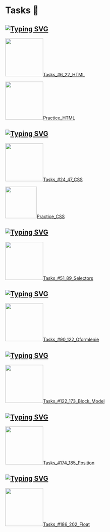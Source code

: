 <h1 aligin=left>Tasks 🦋</h1>
<h2> <a href="https://git.io/typing-svg"><img src="https://readme-typing-svg.herokuapp.com?font=Dancing+Script&size=35&pause=1000&width=435&lines=Solving_HTML_tasks" alt="Typing SVG" /></a> </h2>

<p>
  <img src="https://i.giphy.com/media/v1.Y2lkPTc5MGI3NjExYmlmemtkbzBqaGN1M2tyOXprd3NnZzNlaWt6d2xleTNwOTFoN3V2MiZlcD12MV9pbnRlcm5hbF9naWZfYnlfaWQmY3Q9cw/YGneNzIqCRRHiH8lNN/giphy.gif" width="120px"/><a href="https://github.com/yaroslavagrebeneva/yasya_css_html_tasks/tree/main/yasya_tasks_6_22_html">Tasks_#6_22_HTML</a>
</p>

<p>
  <img src="https://i.giphy.com/media/v1.Y2lkPTc5MGI3NjExbm53azkzY3M5cGMyZW5tcDFxbzhocWhhNHl1eWRiejJ4Zm55bjlwYiZlcD12MV9pbnRlcm5hbF9naWZfYnlfaWQmY3Q9cw/XfxRuvD1FOJaULYw89/giphy.gif" width="120px"/><a href="https://github.com/yaroslavagrebeneva/yasya_css_html_tasks/tree/main/yasya_practicum_html">Practice_HTML</a>
</p>
<h2></h2>
<h2> <a href="https://git.io/typing-svg"><img src="https://readme-typing-svg.herokuapp.com?font=Dancing+Script&size=35&pause=1000&width=435&lines=Solving_CSS_tasks" alt="Typing SVG" /></a> </h2>

<p>
  <img src="https://i.giphy.com/media/v1.Y2lkPTc5MGI3NjExNGxkMDMwcHh0MzA0ODEycXJnYXFhYzJuNWdhdjU5dHZ0MHYxcnFueSZlcD12MV9pbnRlcm5hbF9naWZfYnlfaWQmY3Q9cw/GeC3xJbTJEOZLL6ZgU/giphy.gif" width="120px"/><a href="https://github.com/yaroslavagrebeneva/yasya_css_html_tasks/tree/main/yasya_tasks_24_47_css">Tasks_#24_47_CSS</a>
</p>

<p>
  <img src="https://i.giphy.com/media/v1.Y2lkPTc5MGI3NjExeTlyNDd0OGkyZHB1ZnlrOGFtcm5wNGM2MmVva3o2MHNuMm16bDhlcSZlcD12MV9pbnRlcm5hbF9naWZfYnlfaWQmY3Q9cw/URSx16AkryF5Xf4esD/giphy.gif" width="100px"/><a href="https://github.com/yaroslavagrebeneva/yasya_css_html_tasks/tree/main/yasya_practicum_css">Practice_CSS</a>
</p>
<h2></h2>
<h2> <a href="https://git.io/typing-svg"><img src="https://readme-typing-svg.herokuapp.com?font=Dancing+Script&size=35&pause=1000&width=435&lines=Solving_Selectors_Tasks" alt="Typing SVG" /></a> </h2>
<p>
  <img src="https://i.giphy.com/media/v1.Y2lkPTc5MGI3NjExcGJ2bDZ5NnRhdjFldDRteXZ6djh3YTl1bXI5YWQ5aTV0ZWtyZ3FleiZlcD12MV9pbnRlcm5hbF9naWZfYnlfaWQmY3Q9cw/fgAtIX9VnuEyYcaMBj/giphy.gif" width="120px"/><a href="https://github.com/yaroslavagrebeneva/yasya_css_html_tasks/tree/main/yasya_tasks_51_89_selectors">Tasks_#51_89_Selectors</a>
</p>

<h2></h2>
<h2> <a href="https://git.io/typing-svg"><img src="https://readme-typing-svg.herokuapp.com?font=Dancing+Script&size=35&pause=1000&width=435&lines=Solving_Oformlenie_Tasks" alt="Typing SVG" /></a> </h2>
<p>
  <img src="https://i.giphy.com/media/v1.Y2lkPTc5MGI3NjExb2d1eGlpemE2cWw2dGN2YnI4eHRlNmpsaW9oMTllc2l4eXpxZW05aCZlcD12MV9pbnRlcm5hbF9naWZfYnlfaWQmY3Q9cw/OWtqNdtThilvZUmrES/giphy.gif" width="120px"/><a href="https://github.com/yaroslavagrebeneva/yasya_css_html_tasks/tree/main/yasya_oformlenie_tasks_90_122">Tasks_#90_122_Oformlenie</a>
</p>
<h2></h2>
<h2> <a href="https://git.io/typing-svg"><img src="https://readme-typing-svg.herokuapp.com?font=Dancing+Script&size=35&pause=1000&width=435&lines=Solving_Block_Model_Tasks" alt="Typing SVG" /></a> </h2>
<p>
  <img src="https://i.giphy.com/media/v1.Y2lkPTc5MGI3NjExaWNxajBjaGJjdDF3MzY1NWxsdXk3dWNkeGRwdnJ1Nzd3MHFvYzVydCZlcD12MV9pbnRlcm5hbF9naWZfYnlfaWQmY3Q9cw/2fxWqxz89gcxRAr0wu/giphy.gif" width="120px"/><a href="https://github.com/yaroslavagrebeneva/yasya_css_html_tasks/tree/main/yasya_block_model_tasks_122_173">Tasks_#122_173_Block_Model</a>
</p>

<h2></h2>
<h2> <a href="https://git.io/typing-svg"><img src="https://readme-typing-svg.herokuapp.com?font=Dancing+Script&size=35&pause=1000&width=435&lines=Solving_Position_Tasks" alt="Typing SVG" /></a> </h2>
<p>
  <img src="https://i.giphy.com/media/v1.Y2lkPTc5MGI3NjExYWI4ZnJiemo1OHA2MXQxdG9zaHl3OTJjbnJ2amhlODRzamVxZ3dwYiZlcD12MV9pbnRlcm5hbF9naWZfYnlfaWQmY3Q9cw/GblNVJ4wSwTSakiWtb/giphy.gif" width="120px"/><a href="https://github.com/yaroslavagrebeneva/yasya_css_html_tasks/tree/main/yasya_position_tasks_174_185">Tasks_#174_185_Position</a>
</p>

<h2></h2>
<h2> <a href="https://git.io/typing-svg"><img src="https://readme-typing-svg.herokuapp.com?font=Dancing+Script&size=35&pause=1000&width=435&lines=Solving_Float_Tasks" alt="Typing SVG" /></a> </h2>
<p>
  <img src="https://i.giphy.com/media/v1.Y2lkPTc5MGI3NjExM2N5OGx6czgwaXlmZXBjeXJ2M2k2Ym1uOTExcmZzaXhrb3A3ODFpOSZlcD12MV9pbnRlcm5hbF9naWZfYnlfaWQmY3Q9cw/JXPScO5j9o8HF5OMAv/giphy.gif" width="120px"/><a href="https://github.com/yaroslavagrebeneva/yasya_css_html_tasks/tree/main/yasya_float_tasks_186_202">Tasks_#186_202_Float</a>
</p>
